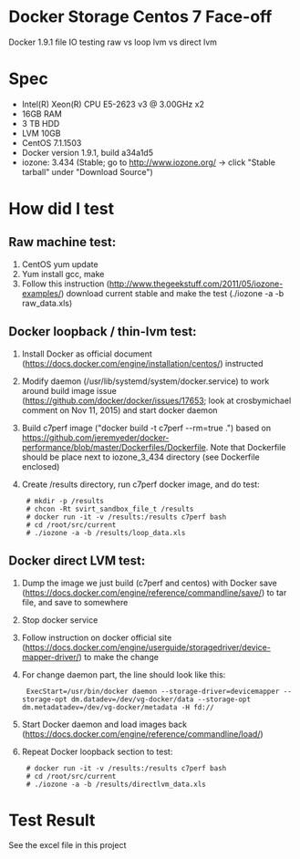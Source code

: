 # Docker Storage Centos 7 Face-off
Docker 1.9.1 file IO testing raw vs loop lvm vs direct lvm 

# Spec
- Intel(R) Xeon(R) CPU E5-2623 v3 @ 3.00GHz x2
- 16GB RAM
- 3 TB HDD
- LVM 10GB
- CentOS 7.1.1503
- Docker version 1.9.1, build a34a1d5
- iozone: 3.434 (Stable; go to http://www.iozone.org/ -> click "Stable tarball" under "Download Source") 

# How did I test
## Raw machine test: 

1. CentOS yum update
1. Yum install gcc, make
1. Follow this instruction (http://www.thegeekstuff.com/2011/05/iozone-examples/) download current stable and make the test (./iozone -a -b raw_data.xls)

## Docker loopback / thin-lvm test:

1. Install Docker as official document (https://docs.docker.com/engine/installation/centos/) instructed
1. Modify daemon (/usr/lib/systemd/system/docker.service) to work around build image issue (https://github.com/docker/docker/issues/17653; look at crosbymichael comment on Nov 11, 2015) and start docker daemon
1. Build c7perf image ("docker build -t c7perf --rm=true .") based on https://github.com/jeremyeder/docker-performance/blob/master/Dockerfiles/Dockerfile. Note that Dockerfile should be place next to iozone_3_434 directory (see Dockerfile enclosed)
1. Create /results directory, run c7perf docker image, and do test:

        # mkdir -p /results
        # chcon -Rt svirt_sandbox_file_t /results
        # docker run -it -v /results:/results c7perf bash
        # cd /root/src/current
        # ./iozone -a -b /results/loop_data.xls

## Docker direct LVM test:

1. Dump the image we just build (c7perf and centos) with Docker save (https://docs.docker.com/engine/reference/commandline/save/) to tar file, and save to somewhere
1. Stop docker service
1. Follow instruction on docker official site (https://docs.docker.com/engine/userguide/storagedriver/device-mapper-driver/) to make the change
1. For change daemon part, the line should look like this:
 
        ExecStart=/usr/bin/docker daemon --storage-driver=devicemapper --storage-opt dm.datadev=/dev/vg-docker/data --storage-opt dm.metadatadev=/dev/vg-docker/metadata -H fd://

1. Start Docker daemon and load images back (https://docs.docker.com/engine/reference/commandline/load/)
1. Repeat Docker loopback section to test:

        # docker run -it -v /results:/results c7perf bash
        # cd /root/src/current
        # ./iozone -a -b /results/directlvm_data.xls

# Test Result

See the excel file in this project

